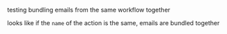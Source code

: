 testing bundling emails from the same workflow together

looks like if the `name` of the action is the same, emails are bundled together
